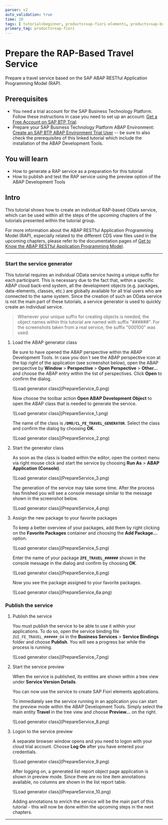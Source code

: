 ```yaml
---
parser: v2
auto_validation: true
time: 20
tags: [ tutorial>beginner, products>sap-fiori-elements, products>sap-business-technology-platform, products>sap-btp--abap-environment]
primary_tag: products>sap-fiori
---
```


# Prepare the RAP-Based Travel Service
<!-- description --> Prepare a travel service based on the SAP ABAP RESTful Application Programming Model (RAP).

## Prerequisites
 - You need a trial account for the SAP Business Technology Platform. Follow these instructions in case you need to set up an account: [Get a Free Account on SAP BTP Trial](hcp-create-trial-account).
 - Prepare your SAP Business Technology Platform ABAP Environment: [Create an SAP BTP ABAP Environment Trial User](abap-environment-trial-onboarding) -- be sure to also check the prerequisites of this linked tutorial which include the installation of the ABAP Development Tools.



## You will learn
  - How to generate a RAP service as a preparation for this tutorial
  - How to publish and test the RAP service using the preview option of the ABAP Development Tools

## Intro
This tutorial shows how to create an individual RAP-based OData service, which can be used within all the steps of the upcoming chapters of the tutorials presented within the tutorial group.

For more information about the ABAP RESTful Application Programming Model (RAP), especially related to the different CDS view files used in the upcoming chapters, please refer to the documentation pages of [Get to Know the ABAP RESTful Application Programming Model](abap-environment-restful-programming-model).

---

### Start the service generator


This tutorial requires an individual OData service having a unique suffix for each participant. This is necessary due to the fact that, within a specific ABAP cloud back-end system, all the development objects (e.g. packages, data-elements, classes, etc.) are globally available for all trial users who are connected to the same system. Since the creation of such an OData service is not the main part of these tutorials, a service generator is used to quickly create an individual service.

>Whenever your unique suffix for creating objects is needed, the object names within this tutorial are named with suffix "######". For the screenshots taken from a real service, the suffix "000100" was used.

1. Load the ABAP generator class

    Be sure to have opened the ABAP perspective within the ABAP Development Tools. In case you don´t see the ABAP perspective icon at the top right of the application (see screenshot below), open the ABAP perspective by **Window** > **Perspective** > **Open Perspective** > **Other...** and choose the ABAP entry within the list of perspectives. Click **Open** to confirm the dialog.

    <!-- border -->![Load generator class](PrepareService_0.png)

    Now choose the toolbar action **Open ABAP Development Object** to open the ABAP class that is needed to generate the service.

    <!-- border -->![Load generator class](PrepareService_1.png)

    The name of the class is **`/DMO/CL_FE_TRAVEL_GENERATOR`**. Select the class and confirm the dialog by choosing **OK**.

    <!-- border -->![Load generator class](PrepareService_2.png)


2. Start the generator class

    As soon as the class is loaded within the editor, open the context menu via right mouse click and start the service by choosing **Run As** > **ABAP Application (Console)**.

    <!-- border -->![Load generator class](PrepareService_3.png)

    The generation of the service may take some time. After the process has finished you will see a console message similar to the message shown in the screenshot below.

    <!-- border -->![Load generator class](PrepareService_4.png)

3. Assign the new package to your favorite packages

    To keep a better overview of your packages, add them by right clicking on the **Favorite Packages** container and choosing the **Add Package...** option.

    <!-- border -->![Load generator class](PrepareService_5.png)

    Enter the name of your package **`ZFE_TRAVEL_######`** shown in the console message in the dialog and confirm by choosing **OK**.

    <!-- border -->![Load generator class](PrepareService_6.png)

    Now you see the package assigned to your favorite packages.

    <!-- border -->![Load generator class](PrepareService_6a.png)




### Publish the service


1. Publish the service

    You must publish the service to be able to use it within your applications. To do so, open the service binding file `ZUI_FE_TRAVEL_######_O4` in the **Business Services** > **Service Bindings** folder and choose **Publish**. You will see a progress bar while the process is running.

    <!-- border -->![Load generator class](PrepareService_7.png)

2. Start the service preview

    When the service is published, its entities are shown within a tree view under **Service Version Details**.

    You can now use the service to create SAP Fiori elements applications.

    To immediately see the service running in an application you can start the preview mode within the ABAP Development Tools. Simply select the main entity **Travel** in the tree view and choose **Preview...** on the right.

    <!-- border -->![Load generator class](PrepareService_8.png)

3. Logon to the service preview

    A separate browser window opens and you need to logon with your cloud trial account. Choose **Log On** after you have entered your credentials.

    <!-- border -->![Load generator class](PrepareService_9.png)

    After logging on, a generated list report object page application is shown in preview mode. Since there are no line item annotations available, no columns are shown in the list report table.

    <!-- border -->![Load generator class](PrepareService_10.png)

    Adding annotations to enrich the service will be the main part of this tutorial - this will now be done within the upcoming steps in the next chapters.






---
